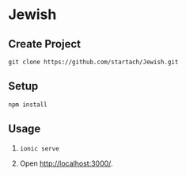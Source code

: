 # Jewish

Create Project
---
```
git clone https://github.com/startach/Jewish.git
```

Setup
---

```
npm install
```

Usage
---

1. `ionic serve`

2. Open [http://localhost:3000/](http://localhost:3000/).

